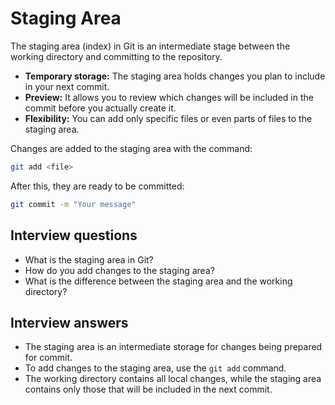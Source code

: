 # Staging Area

The staging area (index) in Git is an intermediate stage between the working directory and committing to the repository.

- **Temporary storage:** The staging area holds changes you plan to include in your next commit.
- **Preview:** It allows you to review which changes will be included in the commit before you actually create it.
- **Flexibility:** You can add only specific files or even parts of files to the staging area.

Changes are added to the staging area with the command:

```sh
git add <file>
```

After this, they are ready to be committed:

```sh
git commit -m "Your message"
```

## Interview questions

- What is the staging area in Git?
- How do you add changes to the staging area?
- What is the difference between the staging area and the working directory?

## Interview answers

- The staging area is an intermediate storage for changes being prepared for commit.
- To add changes to the staging area, use the `git add` command.
- The working directory contains all local changes, while the staging area contains only those that will be included in the next commit.
